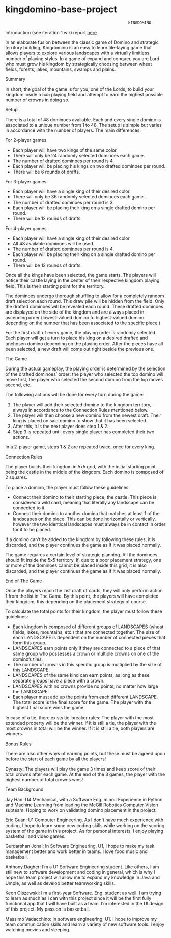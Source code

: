 # kingdomino-base-project

                                                          KINGDOMINO
Introduction (see iteration 1 wiki report [here](https://github.com/McGill-ECSE223-Winter2020/ecse223-group-project-06/wiki/Iteration-%231)

In an elaborate fusion between the classic game of Domino and strategic territory building, Kingdomino is an easy to learn tile-laying game that allows players to explore various landscapes with a virtually limitless number of playing styles. In a game of expand and conquer, you are Lord who must grow his kingdom by strategically choosing between wheat fields, forests, lakes, mountains, swamps and plains.

Summary

In short, the goal of the game is for you, one of the Lords, to build your kingdom inside a 5x5 playing field and attempt to earn the highest possible number of crowns in doing so.

Setup

There is a total of 48 dominoes available. Each and every single domino is associated to a unique number from 1 to 48.
The setup is simple but varies in accordance with the number of players. The main differences:

For 2-player games 
-	Each player will have two kings of the same color. 
-	There will only be 24 randomly selected dominoes each game.
-	The number of drafted dominoes per round is 4.
-	Each player will be placing his kings on two drafted dominoes per round.
-	There will be 6 rounds of drafts.

For 3-player games
-	Each player will have a single king of their desired color.
-	There will only be 36 randomly selected dominoes each game.
-	The number of drafted dominoes per round is 3.
-	Each player will be placing their king on a single drafted domino per round.
-	There will be 12 rounds of drafts.

For 4-player games
-	Each player will have a single king of their desired color.
-	All 48 available dominoes will be used.
-	The number of drafted dominoes per round is 4.
-	Each player will be placing their king on a single drafted domino per round.
-	There will be 12 rounds of drafts.

Once all the kings have been selected, the game starts. The players will notice their castle laying in the center of their respective kingdom playing field. This is their starting point for the territory.

The dominoes undergo thorough shuffling to allow for a completely random draft selection each round. This draw pile will be hidden from the field. Only the drafted dominoes will be revealed each round. These drafted dominoes are displayed on the side of the kingdom and are always placed in ascending order (lowest-valued domino to highest-valued domino depending on the number that has been associated to the specific piece.)

For the first draft of every game, the playing order is randomly selected. Each player will get a turn to place his king on a desired drafted and unchosen domino depending on the playing order. After the pieces have all been selected, a new draft will come out right beside the previous one.

The Game

During the actual gameplay, the playing order is determined by the selection of the drafted dominoes’ order: the player who selected the top domino will move first, the player who selected the second domino from the top moves second, etc.

The following actions will be done for every turn during the game:

1.	The player will add their selected domino to the kingdom territory, always in accordance to the Connection Rules mentioned below.
2.	The player will then choose a new domino from the newest draft. Their king is placed on said domino to show that it has been selected. 
3.	After this, it is the next player does step 1 & 2.
4.	Step 3 is repeated until every single player has completed their two actions.

In a 2-player game, steps 1 & 2 are repeated twice, once for every king.

Connection Rules

The player builds their kingdom in 5x5 grid, with the initial starting point being the castle in the middle of the kingdom. Each domino is composed of 2 squares.

To place a domino, the player must follow these guidelines:

-	Connect their domino to their starting piece, the castle. This piece is considered a wild card, meaning that literally any landscape can be connected to it.
-	Connect their domino to another domino that matches at least 1 of the landscapes on the piece. This can be done horizontally or vertically, however the two identical landscapes must always be in contact in order for it to be placed.

If a domino can’t be added to the kingdom by following these rules, it is discarded, and the player continues the game as if it was placed normally.

The game requires a certain level of strategic planning. All the dominoes should fit inside the 5x5 territory. If, due to a poor placement strategy, one or more of the dominoes cannot be placed inside this grid, it is also discarded, and the player continues the game as if it was placed normally.

End of The Game

Once the players reach the last draft of cards, they will only perform action 1 from the list in The Game. By this point, the players will have completed their kingdom, this depending on the placement strategy of course. 

To calculate the total points for their kingdom, the player must follow these guidelines:

-	Each kingdom is composed of different groups of LANDSCAPES (wheat fields, lakes, mountains, etc.) that are connected together. The size of each LANDSCAPE is dependent on the number of connected pieces that form this group.
-	LANDSCAPES earn points only if they are connected to a piece of that same group who possesses a crown or multiple crowns on one of the domino’s tiles.
-	The number of crowns in this specific group is multiplied by the size of this LANDSCAPE.
-	LANDSCAPES of the same kind can earn points, as long as these separate groups have a piece with a crown.
-	LANDSCAPES with no crowns provide no points, no matter how large the LANDSCAPE.
-	Each player must add up the points from each different LANDSCAPE. The total score is the final score for the game.
The player with the highest final score wins the game.

In case of a tie, there exists tie-breaker rules:
The player with the most extended property will be the winner.
If it is still a tie, the player with the most crowns in total will be the winner.
If it is still a tie, both players are winners.

Bonus Rules

There are also other ways of earning points, but these must be agreed upon before the start of each game by all the players!

Dynasty: The players will play the game 3 times and keep score of their total crowns after each game. At the end of the 3 games, the player with the highest number of total crowns wins!

Team Background

Jay Han: U4 Mechanical, with a Software Eng. minor. Experience in Python and Machine Learning from leading the McGill Robotics Computer Vision subteam. Hoping to work on validating domino placement in the project. 

Eric Guan: U1 Computer Engineering. As I don't have much experience with coding, I hope to learn some new coding skills while working on the scoring system of the game in this project. As for personal interests, I enjoy playing basketball and video games.

Gurdarshan Johal: In Software Engineering, U1, I hope to make my task management better and work better in teams. I love food music and basketball.

Anthony Dagher: I’m a U1 Software Engineering student. Like others, I am still new to software development and coding in general, which is why I hope this team project will allow me to expand my knowledge in Java and Umple, as well as develop better teamworking skills. 

Keon Olszewski: I’m a first-year Software. Eng. student as well. I am trying to learn as much as I can with this project since it will be the first fully functional app that I will have built as a team. I’m interested in the UI design of this project. My passion is basketball.

Massimo Vadacchino: In software engineering, U1. I hope to improve my team communication skills and learn a variety of new software tools. I enjoy watching movies and sleeping. 

